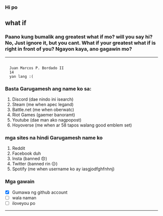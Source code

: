 ### Hi po

## **what if**             

### Paano kung bumalik ang greatest what if mo? will you say hi? No, Just ignore it, but you cant. What if your greatest what if is right in front of you? Ngayon kaya, ano gagawin mo?

---


```

  Juan Marcos P. Bordado II
  14
  yan lang :(

```
### Basta Garugamesh ang name ko sa:
1. Discord (dae nindo ini isearch)
2. Steam (me when apec legand)
3. Battle.net (me when oberwatc)
4. Riot Games (gaemer banoramt)
5. Youtube (dae man ako nagpopost)
6. Hoyoverse (me when ar 58 tapos walang good emblem set)
### mga sites na hindi Garugamesh name ko
1. Reddit 
2. Facebook duh
3. Insta (banned 😞)
4. Twitter (banned rin 😔)
5. Spotify (me when username ko ay iasgjodfghfnhnj)

### Mga gawain
- [x] Gumawa ng github account
- [ ] wala naman
- [ ] iloveyou po
---



